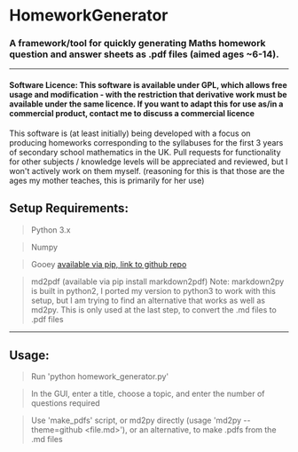 # HomeworkGenerator

### A framework/tool for quickly generating Maths homework question and answer sheets as .pdf files (aimed ages ~6-14).

---

#### Software Licence: This software is available under GPL, which allows free usage and modification - with the restriction that derivative work must be available under the same licence. If you want to adapt this for use as/in a commercial product, contact me to discuss a commercial licence

This software is (at least initially) being developed with a focus on producing homeworks corresponding to the 
syllabuses for the first 3 years of secondary school mathematics in the UK. Pull requests for functionality 
for other subjects / knowledge levels will be appreciated and reviewed, but I won't actively work on them myself.
(reasoning for this is that those are the ages my mother teaches, this is primarily for her use)

## Setup Requirements:

> Python 3.x

> Numpy

> Gooey [available via pip, link to github repo](https://github.com/chriskiehl/Gooey)

> md2pdf (available via pip install markdown2pdf)
> Note: markdown2py is built in python2, I ported my version to python3 to work with this setup, 
> but I am trying to find an alternative that works as well as md2py. 
> This is only used at the last step, to convert the .md files to .pdf files

---

## Usage:

> Run 'python homework_generator.py'

> In the GUI, enter a title, choose a topic, and enter the number of questions required

> Use 'make_pdfs' script, or md2py directly (usage 'md2py --theme=github <file.md>'), or an alternative, to make .pdfs from the .md files

